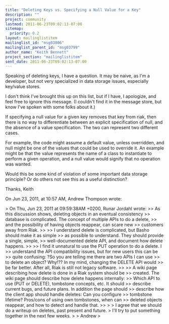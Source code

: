 ```yaml
---
title: "Deleting Keys vs. Specifying a Null Value for a Key"
description: ""
project: community
lastmod: 2011-06-23T09:02:13-07:00
sitemap:
  priority: 0.2
layout: mailinglistitem
mailinglist_id: "msg03806"
mailinglist_parent_id: "msg03799"
author_name: "Keith Bennett"
project_section: "mailinglistitem"
sent_date: 2011-06-23T09:02:13-07:00
---
```



Speaking of deleting keys, I have a question. It may be naive, as I'm a 
developer, but not very specialized in data storage issues, especially 
key/value stores.

I don't think I've brought this up on this list, but if I have, I apologize, 
and feel free to ignore this message. (I couldn't find it in the message 
store, but know I've spoken with some folks about it.)

If specifying a null value for a given key removes that key from riak, then 
there is no way to differentiate between an explicit specification of null, and 
the absence of a value specification. The two can represent two different 
cases.

For example, the code might assume a default value, unless overridden, and null 
might be one of the values that could be used to override it. An example might 
be that the value represents the name of a class to instantiate to perform a 
given operation, and a null value would signify that no operation was wanted.

Would this be some kind of violation of some important data storage principle? 
Or do others not see this as a useful distinction?

Thanks,
Keith


On Jun 23, 2011, at 10:57 AM, Andrew Thompson wrote:

&gt; On Thu, Jun 23, 2011 at 09:59:38AM +0200, Runar Jordahl wrote:
&gt;&gt; As this discussion shows, deleting objects in an eventual consistency
&gt;&gt; database is complicated. The concept of multiple APIs to do a delete,
&gt;&gt; and the possibility of having objects reappear, can scare new
&gt;&gt; customers away from Riak.
&gt;&gt; 
&gt;&gt; I understand delete is complicated, but Basho should make it as simple
&gt;&gt; as possible to understand. They should provide a single, simple,
&gt;&gt; well-documented delete API, and document how delete happens.
&gt;&gt; 
&gt;&gt; I find it unnatural to use the PUT operation to do a delete. I
&gt;&gt; understand the API compatibility issues, but for new users this can be
&gt;&gt; quite confusing: ?So you are telling me there are two APIs I can use
&gt;&gt; to delete an object? Why!?? In my mind, changing the DELETE API would
&gt;&gt; be far better. After all, Riak is still not legacy software.
&gt;&gt; 
&gt;&gt; A wiki page describing how delete is done in a Riak system should be
&gt;&gt; created. The wiki page should describe how delete happens internally:
&gt;&gt; Which API to use (PUT or DELETE), tombstone concepts, etc. It should
&gt;&gt; describe current bugs, and future plans. In addition the page should
&gt;&gt; describe how the client app should handle deletes: Can you configure
&gt;&gt; tombstone lifetime? Pros/cons of using own tombstones, when can
&gt;&gt; deleted objects reappear, and how to detect and handle that.
&gt;&gt; 
&gt; 
&gt; I agree that we should do a writeup on deletes, past present and future.
&gt; I'll try to put something together in the next few weeks.
&gt; 
&gt; Andrew
&gt; 
